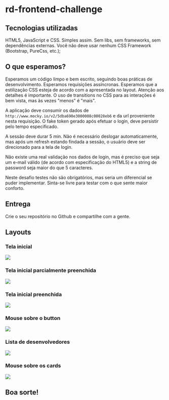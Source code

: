 # rd-frontend-challenge 

## Tecnologias utilizadas

HTML5, JavaScript e CSS. Simples assim. Sem libs, sem frameworks, sem dependências externas.
Você não deve usar nenhum CSS Framework (Bootstrap, PureCss, etc.);

## O que esperamos?

Esperamos um código limpo e bem escrito, seguindo boas práticas de desenvolvimento.
Esperamos requisições assíncronas.
Esperamos que a estilização CSS esteja de acordo com a apresentada no layout. Atenção aos detalhes é importante.
O uso de transitions no CSS para as interações é bem vista, mas às vezes "menos" é "mais".

A aplicação deve consumir os dados de `http://www.mocky.io/v2/5dba690e3000008c00028eb6` e da url proveniente nesta requisição. O fake token gerado após efetuar o login, deve persistir pelo tempo especificado. 

A sessão deve durar 5 min. Não é necessário deslogar automaticamente, mas após um refresh estando findada a sessão, o usuário deve ser direcionado para a tela de login.

Não existe uma real validação nos dados de login, mas é preciso que seja um e-mail válido (de acordo com especificação do HTML5) e a string de password seja maior do que 5 caracteres.

Neste desafio testes não são obrigatórios, mas seria um diferencial se puder implementar. Sinta-se livre para testar com o que sente maior conforto.

## Entrega

Crie o seu repositório no Github e compartilhe com a gente.

## Layouts

### Tela inicial
![](https://github.com/hugocalheira/rd-frontend-challenge/blob/master/layouts/1.png)
### Tela inicial parcialmente preenchida
![](https://github.com/hugocalheira/rd-frontend-challenge/blob/master/layouts/2.png)
### Tela inicial preenchida
![](https://github.com/hugocalheira/rd-frontend-challenge/blob/master/layouts/3.png)
### Mouse sobre o button
![](https://github.com/hugocalheira/rd-frontend-challenge/blob/master/layouts/4.png)
### Lista de desenvolvedores
![](https://github.com/hugocalheira/rd-frontend-challenge/blob/master/layouts/5.png)
### Mouse sobre os cards
![](https://github.com/hugocalheira/rd-frontend-challenge/blob/master/layouts/6.png)

## Boa sorte!

